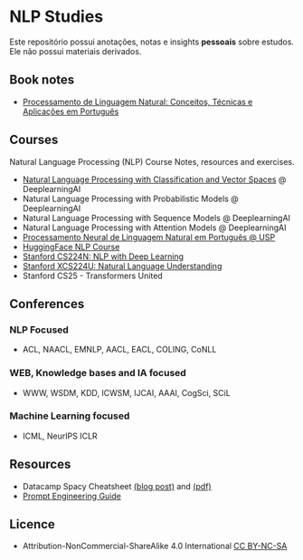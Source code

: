 # NLP Studies
Este repositório possui anotações, notas e insights **pessoais** sobre estudos. Ele não possui materiais derivados.

## Book notes
- [Processamento de Linguagem Natural: Conceitos, Técnicas e Aplicações em Português](https://github.com/k3ybladewielder/nlp/blob/main/books/pln_caseli.md)

## Courses
Natural Language Processing (NLP) Course Notes, resources and exercises.
  - [Natural Language Processing with Classification and Vector Spaces](https://github.com/k3ybladewielder/nlp/blob/main/nlp_classification_vectors/nlp_classification_vectors.ipynb) @ DeeplearningAI
  - Natural Language Processing with Probabilistic Models @ DeeplearningAI
  - Natural Language Processing with Sequence Models @ DeeplearningAI
  - Natural Language Processing with Attention Models @ DeeplearningAI
  - [Processamento Neural de Linguagem Natural em Português @ USP](https://github.com/k3ybladewielder/nlp/blob/main/nlp_usp/nlp_usp.md)
  - [HuggingFace NLP Course](https://github.com/k3ybladewielder/nlp/blob/main/huggingface_course/nlp_course.ipynb)
  - [Stanford CS224N: NLP with Deep Learning](https://github.com/k3ybladewielder/nlp/blob/main/stanford_cs224n/stanford_cs224n.md)
  - [Stanford XCS224U: Natural Language Understanding](https://github.com/k3ybladewielder/nlp/blob/main/stanford_xcs224u/stanford_xcs224u.md)
  - Stanford CS25 - Transformers United
  
## Conferences
### NLP Focused  
  - ACL, NAACL, EMNLP, AACL, EACL, COLING, CoNLL
### WEB, Knowledge bases and IA focused
  - WWW, WSDM, KDD, ICWSM, IJCAI, AAAI, CogSci, SCiL
### Machine Learning focused
  - ICML, NeurIPS ICLR
  
## Resources
- Datacamp Spacy Cheatsheet [(blog post)](https://www.datacamp.com/cheat-sheet/spacy-cheat-sheet-advanced-nlp-in-python) and [(pdf)](spacy_cheatsheet.pdf)
- [Prompt Engineering Guide](https://www.promptingguide.ai/)

## Licence
- Attribution-NonCommercial-ShareAlike 4.0 International [CC BY-NC-SA](https://github.com/k3ybladewielder/math_for_ml_ds/blob/main/LICENSE)
